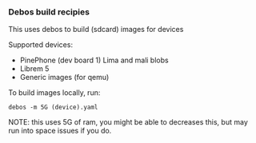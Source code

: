 ### Debos build recipies

This uses debos to build (sdcard) images for devices


Supported devices:
 - PinePhone (dev board 1) Lima and mali blobs
 - Librem 5
 - Generic images (for qemu)


To build images locally, run:
```
debos -m 5G (device).yaml
```
NOTE: this uses 5G of ram, you might be able to decreases this, but may run into
space issues if you do.
